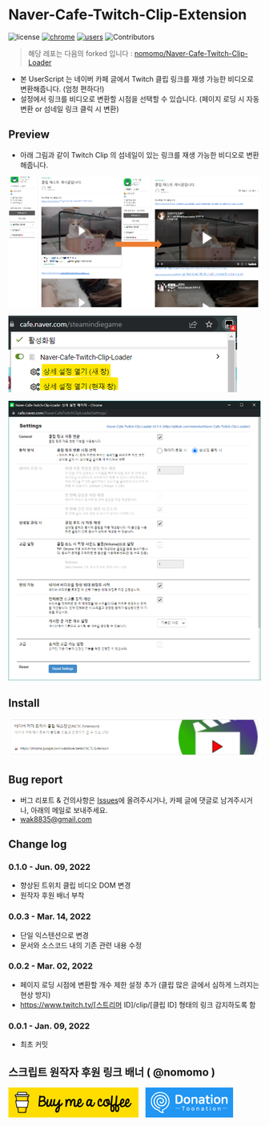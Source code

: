 # Naver-Cafe-Twitch-Clip-Extension

![license](https://img.shields.io/badge/license-MIT-blue.svg)
[![chrome](https://img.shields.io/chrome-web-store/v/anfmlkmmakldmlaboibhmmfnjgmpbffc.svg)](https://chrome.google.com/webstore/detail/anfmlkmmakldmlaboibhmmfnjgmpbffc)
[![users](https://img.shields.io/chrome-web-store/d/anfmlkmmakldmlaboibhmmfnjgmpbffc.svg)](https://chrome.google.com/webstore/detail/anfmlkmmakldmlaboibhmmfnjgmpbffc)
![Contributors](https://img.shields.io/github/contributors/getCurrentThread/Naver-Cafe-Twitch-Clip-Extension.svg)

> 해당 레포는 다음의 forked 입니다 : [nomomo/Naver-Cafe-Twitch-Clip-Loader](https://github.com/nomomo/Naver-Cafe-Twitch-Clip-Loader)

- 본 UserScript 는 네이버 카페 글에서 Twitch 클립 링크를 재생 가능한 비디오로 변환해줍니다. (엄청 편하다!)
- 설정에서 링크를 비디오로 변환할 시점을 선택할 수 있습니다. (페이지 로딩 시 자동 변환 or 섬네일 링크 클릭 시 변환)

## Preview

- 아래 그림과 같이 Twitch Clip 의 섬네일이 있는 링크를 재생 가능한 비디오로 변환해줍니다.

![Preview](/images/NCTCL_preview_01.png)

![Open Settings Menu](/images/NCTCL_preview_02.png)

![Settings](/images/NCTCL_preview_03.png)

## Install

[![Install](/images/NCTCL_install.png)](https://chrome.google.com/webstore/detail/anfmlkmmakldmlaboibhmmfnjgmpbffc)

## Bug report

- 버그 리포트 & 건의사항은 [Issues](https://github.com/nomomo/Naver-Cafe-Twitch-Clip-Extension/issues)에 올려주시거나, 카페 글에 댓글로 남겨주시거나, 아래의 메일로 보내주세요.
- wak8835@gmail.com

## Change log

### 0.1.0 - Jun. 09, 2022

- 향상된 트위치 클립 비디오 DOM 변경
- 원작자 후원 배너 부착

### 0.0.3 - Mar. 14, 2022

- 단일 익스텐션으로 변경
- 문서와 소스코드 내의 기존 관련 내용 수정

### 0.0.2 - Mar. 02, 2022

- 페이지 로딩 시점에 변환할 개수 제한 설정 추가 (클립 많은 글에서 심하게 느려지는 현상 방지)
- https://www.twitch.tv/[스트리머 ID]/clip/[클립 ID] 형태의 링크 감지하도록 함

### 0.0.1 - Jan. 09, 2022

- 최초 커밋

## 스크립트 원작자 후원 링크 배너 ( @nomomo )

<a href="https://www.buymeacoffee.com/nomomo" target="_blank"><img src="images/default-yellow.png" alt="Buy Me A Coffee" height="60"></a>　<a href="https://toon.at/donate/636947867320352181" target="_blank"><img src="images/toonation_b11.gif" height="60" alt="Donate with Toonation" /></a>
